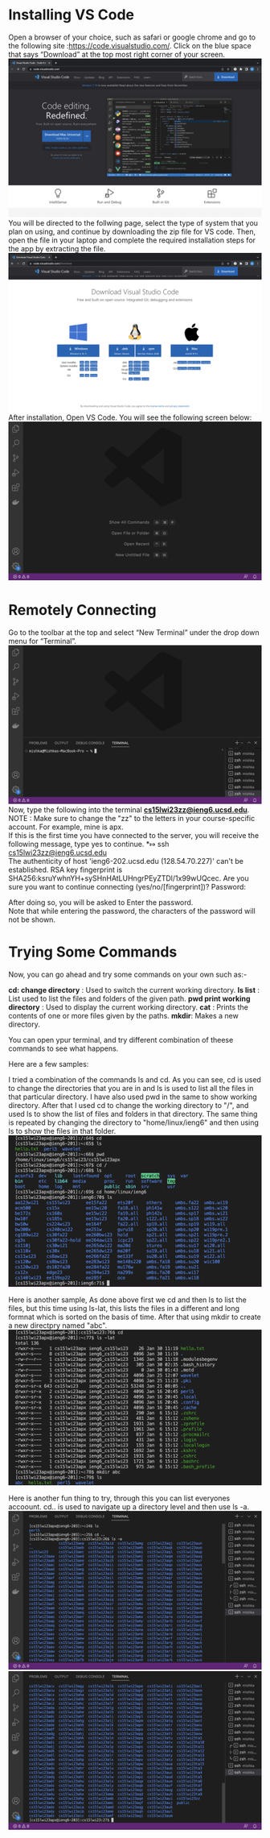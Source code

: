 # Installing VS Code 
Open a browser of your choice, such as safari or google chrome and go to the following site :https://code.visualstudio.com/. Click on the blue space that says “Download” at the top most right corner of your screen.
![Image](ss2.png)
You will be directed to the follwing page, select the type of system that you plan on using, and continue by downloading the zip file for VS code. Then, open the file in your laptop and complete the required installation steps for the app by extracting the file.
![Image](ss3.png)
After installation, Open VS Code. You will see the following screen below:
![Image](ss1.png)

# Remotely Connecting
Go to the toolbar at the top and select “New Terminal” under the drop down menu for “Terminal”. 
![Image](ss4.png)
Now, type the following into the terminal **cs15lwi23zz@ieng6.ucsd.edu**. <br>
NOTE : Make sure to change the "zz" to  the letters in your course-specific account. For example, mine is apx.<br>
If this is the first time you have connected to the server, you will receive the following message, type yes to continue. 
*⤇ ssh cs15lwi23zz@ieng6.ucsd.edu<br>
The authenticity of host 'ieng6-202.ucsd.edu (128.54.70.227)' can't be established.
RSA key fingerprint is SHA256:ksruYwhnYH+sySHnHAtLUHngrPEyZTDl/1x99wUQcec.
Are you sure you want to continue connecting (yes/no/[fingerprint])? 
Password: 

After doing so, you will be asked to Enter the password. <br>
Note that while entering the password, the characters of the password will not be shown.



# Trying Some Commands
Now, you can go ahead and try some commands on your own such as:-

**cd: change directory** : Used to switch the current working directory.
**ls list**  : List used to list the files and folders of the given path.
**pwd print working directory** : Used to display the current working directory.
**cat** : Prints the contents of one or more files given by the paths.
**mkdir**: Makes a new directory.

You can open ypur terminal, and try different combination of theese commands to see what happens.

Here are a few samples: 

I tried a combination of the commands ls and cd.
As you can see, cd is used to change the directories that you are in and ls is used to list all the files in that particular directory. 
I have also used pwd in the same to show working directory. 
After that I used cd to change the working directory to "/", and used ls to show the list of files and folders in that directory. 
The same thing is repeated by changing the directory to "home/linux/ieng6" and then using ls to show the files in that folder.
![Image](sss1.png)

Here is another sample, As done above first we cd and then ls to list the files, but this time using ls-lat, this lists the files in a different and long formnat which is sorted on the basis of time. After that using mkdir to create a new directpry named "abc". 
![Image](sss2.png)

Here is another fun thing to try, through this you can list everyones accoount. 
cd.. is used to navigate up a directory level and then use ls -a. 
![Image](ss6.png)
![Image](ss7.png)








  

